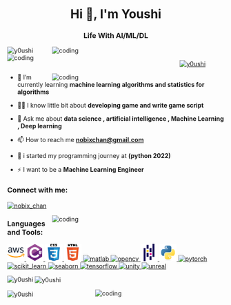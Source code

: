 
<h1 align="center">Hi 👋, I'm Youshi</h1>
<h3 align="center">Life With AI/ML/DL</h3>
<img align="right" alt="coding" width="400" src="https://th.bing.com/th/id/R.d1902e55099b6ae1b5535f0ec1adc95b?rik=dpCm55shR4uTKA&pid=ImgRaw&r=0">
<img align="left" alt="coding" width="400" src="https://gifimage.net/wp-content/uploads/2018/04/programming-gif-10.gif">



<p align="left"> <img src="https://komarev.com/ghpvc/?username=y0ushi&label=Profile%20views&color=0e75b6&style=flat" alt="y0ushi" /> </p>

<p align="left"> <a href="https://github.com/ryo-ma/github-profile-trophy"><img src="https://github-profile-trophy.vercel.app/?username=y0ushi" alt="y0ushi" /></a> </p>
<img align="right" alt="coding" width="400" src="https://th.bing.com/th/id/R.3db4efc7212aa4ce72d20434bc9062bd?rik=%2fU%2f1smwhOQmkaQ&pid=ImgRaw&r=0">

- 🌱 I’m currently learning **machine learning algorithms and statistics for algorithms**

- 👨‍💻 I know little bit about **developing game and write game script**

- 💬 Ask me about **data science , artificial intelligence , Machine Learning , Deep learning**

- 📫 How to reach me **nobixchan@gmail.com**

- 📄 i started my programming journey at **(python 2022)**

- ⚡ I want to be a **Machine Learning Engineer**

<h3 align="left">Connect with me:</h3>
<p align="left">
<a  src="https://raw.githubusercontent.com/rahuldkjain/github-profile-readme-generator/master/src/images/icons/Social/twitter.svg" alt="Nobix_chan" height="30" width="40" /></a>
<a href="https://instagram.com/nobix_chan" target="blank"><img align="center" src="https://raw.githubusercontent.com/rahuldkjain/github-profile-readme-generator/master/src/images/icons/Social/instagram.svg" alt="nobix_chan" height="30" width="40" /></a>
</p>

<img align="right" alt="coding" width="400" src="https://scontent.fdac5-1.fna.fbcdn.net/v/t39.30808-6/326949268_865241218033566_4616728300763631450_n.jpg?_nc_cat=111&ccb=1-7&_nc_sid=09cbfe&_nc_eui2=AeG52nquloj2tMFK2k17nC4n8dd3WaNiwnrx13dZo2LCemOal2idpIbLPyXWHSrKksnnhEBHtXGdG3Kjf2L7FZ_Y&_nc_ohc=yE1tb4GOxr4AX8gtHVE&_nc_ht=scontent.fdac5-1.fna&oh=00_AfDEDjexbOD5kLBLSxL9s8wAYS8FlvFsUxVtfExhSCfing&oe=63DE0D98">

<h3 align="left">Languages and Tools:</h3>
<p align="left"> <a href="https://aws.amazon.com" target="_blank" rel="noreferrer"> <img src="https://raw.githubusercontent.com/devicons/devicon/master/icons/amazonwebservices/amazonwebservices-original-wordmark.svg" alt="aws" width="40" height="40"/> </a> <a href="https://www.w3schools.com/cs/" target="_blank" rel="noreferrer"> <img src="https://raw.githubusercontent.com/devicons/devicon/master/icons/csharp/csharp-original.svg" alt="csharp" width="40" height="40"/> </a> <a href="https://www.w3schools.com/css/" target="_blank" rel="noreferrer"> <img src="https://raw.githubusercontent.com/devicons/devicon/master/icons/css3/css3-original-wordmark.svg" alt="css3" width="40" height="40"/> </a> <a href="https://www.w3.org/html/" target="_blank" rel="noreferrer"> <img src="https://raw.githubusercontent.com/devicons/devicon/master/icons/html5/html5-original-wordmark.svg" alt="html5" width="40" height="40"/> </a> <a href="https://www.mathworks.com/" target="_blank" rel="noreferrer"> <img src="https://upload.wikimedia.org/wikipedia/commons/2/21/Matlab_Logo.png" alt="matlab" width="40" height="40"/> </a> <a href="https://opencv.org/" target="_blank" rel="noreferrer"> <img src="https://www.vectorlogo.zone/logos/opencv/opencv-icon.svg" alt="opencv" width="40" height="40"/> </a> <a href="https://pandas.pydata.org/" target="_blank" rel="noreferrer"> <img src="https://raw.githubusercontent.com/devicons/devicon/2ae2a900d2f041da66e950e4d48052658d850630/icons/pandas/pandas-original.svg" alt="pandas" width="40" height="40"/> </a> <a href="https://www.python.org" target="_blank" rel="noreferrer"> <img src="https://raw.githubusercontent.com/devicons/devicon/master/icons/python/python-original.svg" alt="python" width="40" height="40"/> </a> <a href="https://pytorch.org/" target="_blank" rel="noreferrer"> <img src="https://www.vectorlogo.zone/logos/pytorch/pytorch-icon.svg" alt="pytorch" width="40" height="40"/> </a> <a href="https://scikit-learn.org/" target="_blank" rel="noreferrer"> <img src="https://upload.wikimedia.org/wikipedia/commons/0/05/Scikit_learn_logo_small.svg" alt="scikit_learn" width="40" height="40"/> </a> <a href="https://seaborn.pydata.org/" target="_blank" rel="noreferrer"> <img src="https://seaborn.pydata.org/_images/logo-mark-lightbg.svg" alt="seaborn" width="40" height="40"/> </a> <a href="https://www.tensorflow.org" target="_blank" rel="noreferrer"> <img src="https://www.vectorlogo.zone/logos/tensorflow/tensorflow-icon.svg" alt="tensorflow" width="40" height="40"/> </a> <a href="https://unity.com/" target="_blank" rel="noreferrer"> <img src="https://www.vectorlogo.zone/logos/unity3d/unity3d-icon.svg" alt="unity" width="40" height="40"/> </a> <a href="https://unrealengine.com/" target="_blank" rel="noreferrer"> <img src="https://raw.githubusercontent.com/kenangundogan/fontisto/036b7eca71aab1bef8e6a0518f7329f13ed62f6b/icons/svg/brand/unreal-engine.svg" alt="unreal" width="40" height="40"/> </a> </p>


<p><img align="left" src="https://github-readme-stats.vercel.app/api/top-langs?username=y0ushi&show_icons=true&locale=en&layout=compact" alt="y0ushi" /></p>

<p>&nbsp;<img align="center" src="https://github-readme-stats.vercel.app/api?username=y0ushi&show_icons=true&locale=en" alt="y0ushi" /></p>
<img align="right" alt="coding" width="300" src="https://th.bing.com/th/id/R.89a7028cb059866bd6102282e066ae10?rik=iz8uTgUSNm81UQ&pid=ImgRaw&r=0">

<p><img align="center" src="https://github-readme-streak-stats.herokuapp.com/?user=y0ushi&" alt="y0ushi" /></p>
